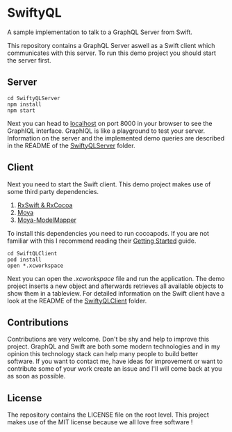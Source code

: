 # SwiftyQL
A sample implementation to talk to a GraphQL Server from Swift.

This repository contains a GraphQL Server aswell as a Swift client which communicates with this server.
To run this demo project you should start the server first.

## Server

```
cd SwiftyQLServer
npm install
npm start
```

Next you can head to [localhost](localhost:8000) on port 8000 in your browser to see the GraphIQL interface. GraphIQL is like a playground to test your server. Information on the server and the implemented demo queries are described in the README of the [SwiftyQLServer](/SwiftyQLServer) folder.

## Client

Next you need to start the Swift client. This demo project makes use of some third party dependencies.

1. [RxSwift & RxCocoa](https://github.com/ReactiveX/RxSwift)
2. [Moya](https://github.com/Moya/Moya)
3. [Moya-ModelMapper](https://github.com/sunshinejr/Moya-ModelMapper)

To install this dependencies you need to run cocoapods. If you are not familiar with this I recommend reading their [Getting Started](https://guides.cocoapods.org/using/getting-started.html) guide.

```
cd SwiftQLClient
pod install
open *.xcworkspace
```

Next you can open the *.xcworkspace* file and run the application. The demo project inserts a new object and afterwards retrieves all available objects to show them in a tableview. For detailed information on the Swift client have a look at the README of the [SwiftyQLClient](/SwiftyQLClient) folder.

## Contributions
Contributions are very welcome. Don't be shy and help to improve this project. GraphQL and Swift are both some modern technologies and in my opinion this technology stack can help many people to build better software. If you want to contact me, have ideas for improvement or want to contribute some of your work create an issue and I'll will come back at you as soon as possible.

## License
The repository contains the LICENSE file on the root level. This project makes use of the MIT license because we all love free software !
